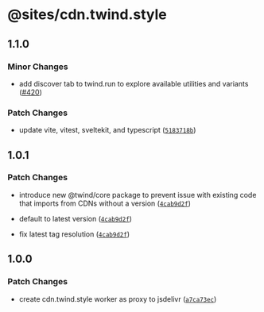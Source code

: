 # @sites/cdn.twind.style

## 1.1.0

### Minor Changes

- add discover tab to twind.run to explore available utilities and variants ([#420](https://github.com/tw-in-js/twind/pull/420))

### Patch Changes

- update vite, vitest, sveltekit, and typescript ([`5183718b`](https://github.com/tw-in-js/twind/commit/5183718ba54d927818a5c6e67efa59eb9a98246e))

## 1.0.1

### Patch Changes

- introduce new @twind/core package to prevent issue with existing code that imports from CDNs without a version ([`4cab9d2f`](https://github.com/tw-in-js/twind/commit/4cab9d2fc573dd2a91cc6667510ff1b7b890854b))

- default to latest version ([`4cab9d2f`](https://github.com/tw-in-js/twind/commit/4cab9d2fc573dd2a91cc6667510ff1b7b890854b))

- fix latest tag resolution ([`4cab9d2f`](https://github.com/tw-in-js/twind/commit/4cab9d2fc573dd2a91cc6667510ff1b7b890854b))

## 1.0.0

### Patch Changes

- create cdn.twind.style worker as proxy to jsdelivr ([`a7ca73ec`](https://github.com/tw-in-js/twind/commit/a7ca73ecd9f4fa667a42086c39334a05849e555d))
